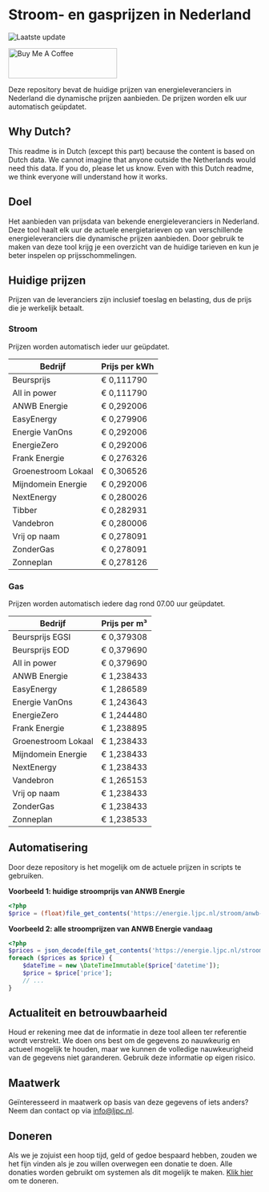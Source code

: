 # Stroom- en gasprijzen in Nederland

![Laatste update](https://img.shields.io/badge/laatste%20update-2025--06--19%2000%3A00%20CET-brightgreen)

<a href="https://www.buymeacoffee.com/Lars-" target="_blank"><img src="https://cdn.buymeacoffee.com/buttons/v2/default-orange.png" alt="Buy Me A Coffee" height="60" style="height: 60px !important;width: 217px !important;" ></a>

Deze repository bevat de huidige prijzen van energieleveranciers in Nederland die dynamische prijzen aanbieden. De prijzen worden elk uur automatisch geüpdatet.

## Why Dutch?

This readme is in Dutch (except this part) because the content is based on Dutch data. We cannot imagine that anyone outside the Netherlands would need this data. If you do, please let us know. Even with this Dutch readme, we think
everyone will understand how it works.

## Doel

Het aanbieden van prijsdata van bekende energieleveranciers in Nederland. Deze tool haalt elk uur de actuele energietarieven op van verschillende energieleveranciers die dynamische prijzen aanbieden. Door gebruik te maken van deze tool
krijg je een overzicht van de huidige tarieven en kun je beter inspelen op prijsschommelingen.

## Huidige prijzen

Prijzen van de leveranciers zijn inclusief toeslag en belasting, dus de prijs die je werkelijk betaalt.

### Stroom

Prijzen worden automatisch ieder uur geüpdatet.

 Bedrijf | Prijs per kWh 
---------|---------------
Beursprijs | € 0,111790
All in power | € 0,111790
ANWB Energie | € 0,292006
EasyEnergy | € 0,279906
Energie VanOns | € 0,292006
EnergieZero | € 0,292006
Frank Energie | € 0,276326
Groenestroom Lokaal | € 0,306526
Mijndomein Energie | € 0,292006
NextEnergy | € 0,280026
Tibber | € 0,282931
Vandebron | € 0,280006
Vrij op naam | € 0,278091
ZonderGas | € 0,278091
Zonneplan | € 0,278126


### Gas

Prijzen worden automatisch iedere dag rond 07.00 uur geüpdatet.

 Bedrijf | Prijs per m³ 
---------|--------------
Beursprijs EGSI | € 0,379308
Beursprijs EOD | € 0,379690
All in power | € 0,379690
ANWB Energie | € 1,238433
EasyEnergy | € 1,286589
Energie VanOns | € 1,243643
EnergieZero | € 1,244480
Frank Energie | € 1,238895
Groenestroom Lokaal | € 1,238433
Mijndomein Energie | € 1,238433
NextEnergy | € 1,238433
Vandebron | € 1,265153
Vrij op naam | € 1,238433
ZonderGas | € 1,238433
Zonneplan | € 1,238533


## Automatisering

Door deze repository is het mogelijk om de actuele prijzen in scripts te gebruiken.

**Voorbeeld 1: huidige stroomprijs van ANWB Energie**

```php
<?php
$price = (float)file_get_contents('https://energie.ljpc.nl/stroom/anwb-energie-nu.txt');

```

**Voorbeeld 2: alle stroomprijzen van ANWB Energie vandaag**

```php
<?php
$prices = json_decode(file_get_contents('https://energie.ljpc.nl/stroom/all-in-power-vandaag.json'),true);
foreach ($prices as $price) {
    $dateTime = new \DateTimeImmutable($price['datetime']);
    $price = $price['price'];
    // ...
}
```

## Actualiteit en betrouwbaarheid

Houd er rekening mee dat de informatie in deze tool alleen ter referentie wordt verstrekt. We doen ons best om de gegevens zo nauwkeurig en actueel mogelijk te houden, maar we kunnen de volledige nauwkeurigheid van de gegevens niet
garanderen. Gebruik deze informatie op eigen risico.

## Maatwerk

Geïnteresseerd in maatwerk op basis van deze gegevens of iets anders? Neem dan contact op
via [info@ljpc.nl](mailto:info@ljpc.nl?subject=Energie%20prijzen).

## Doneren

Als we je zojuist een hoop tijd, geld of gedoe bespaard hebben, zouden we het fijn vinden als je zou willen overwegen een
donatie te doen. Alle donaties worden gebruikt om systemen als dit mogelijk te
maken. [Klik hier](https://www.buymeacoffee.com/Lars-) om te doneren.
